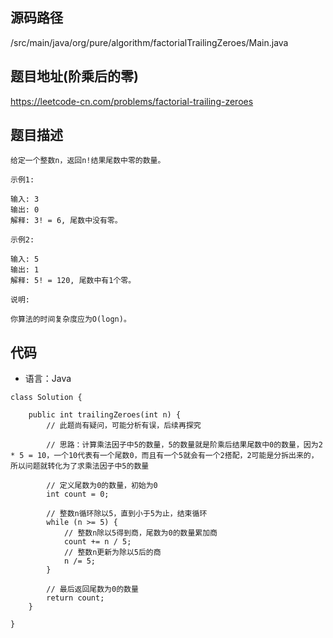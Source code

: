 ## 源码路径

/src/main/java/org/pure/algorithm/factorialTrailingZeroes/Main.java

## 题目地址(阶乘后的零)

https://leetcode-cn.com/problems/factorial-trailing-zeroes

## 题目描述

```
给定一个整数n，返回n!结果尾数中零的数量。

示例1:

输入: 3
输出: 0
解释: 3! = 6, 尾数中没有零。

示例2:

输入: 5
输出: 1
解释: 5! = 120, 尾数中有1个零。

说明:

你算法的时间复杂度应为O(logn)。
```

## 代码

- 语言：Java

```
class Solution {

    public int trailingZeroes(int n) {
        // 此题尚有疑问，可能分析有误，后续再探究
        
        // 思路：计算乘法因子中5的数量，5的数量就是阶乘后结果尾数中0的数量，因为2 * 5 = 10，一个10代表有一个尾数0，而且有一个5就会有一个2搭配，2可能是分拆出来的，所以问题就转化为了求乘法因子中5的数量

        // 定义尾数为0的数量，初始为0
        int count = 0;

        // 整数n循环除以5，直到小于5为止，结束循环
        while (n >= 5) {
            // 整数n除以5得到商，尾数为0的数量累加商
            count += n / 5;
            // 整数n更新为除以5后的商
            n /= 5;
        }

        // 最后返回尾数为0的数量
        return count;
    }

}
```